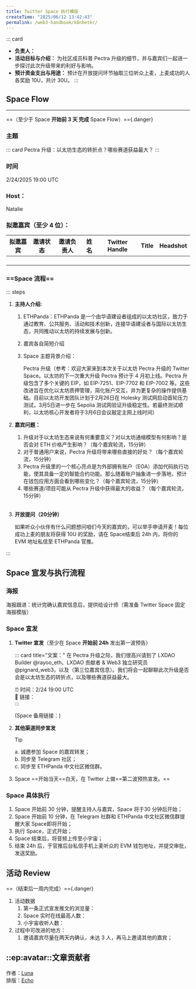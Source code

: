 ```yaml
---
title: Twitter Space 执行模版
createTime: "2025/06/12 13:42:43"
permalink: /web3-handbook/k8nhetkr/
---
```


::: card

- **负责人：**
- **活动目标与介绍：** 为社区成员科普 Pectra 升级的细节，并与嘉宾们一起进一步探讨此次升级带来的利好与影响。
- **预计资金支出与用途：** 预计在开放提问环节抽取三位听众上麦，上麦成功的人各奖励 10U，共计 30U。
::: 

## Space Flow

---

==（至少于 Space **开始前 3 天 完成** Space Flow）=={.danger}

### 主题
::: card
Pectra 升级：以太坊生态的转折点？哪些赛道获益最大？
:::
### 时间

2/24/2025 19:00 UTC

### Host：

Natalie 

### 拟邀嘉宾（至少 4 位）：

| **拟邀嘉宾** | **邀请状态** | **邀请负责人** | **姓名** | **Twitter Handle** | **Title** | **Headshot** |
| --- | --- | --- | --- | --- | --- | --- |
|  |  |  |  |  |  |  |
|  |  |  |  |  |  |  |
|  |  |  |  |  |  |  |
|  |  |  |  |  |  |  |

### ==Space 流程==
::: steps
1. **主持人介绍:**
    1. ETHPanda：ETHPanda 是一个由华语建设者组成的以太坊社区，致力于通过教育、公共服务、活动和技术创新，连接华语建设者与国际以太坊生态，共同推动以太坊的持续发展与创新。
    2. 嘉宾各自简短介绍
    3. Space 主题背景介绍：
        
        Pectra 升级（参考：欢迎大家来到本次关于以太坊 Pectra 升级的 Twitter Space。以太坊的下一次重大升级 Pectra 预计于 4 月初上线。Pectra 升级包含了多个关键的 EIP，如 EIP-7251、EIP-7702 和 EIP-7002 等。这些改进旨在优化以太坊质押管理，简化账户交互，并为更复杂的操作提供基础。目前以太坊开发团队计划于2月26日在 Holesky 测试网启动首轮压力测试，3月5日进一步在 Sepolia 测试网验证升级稳定性。若最终测试顺利，以太坊核心开发者将于3月6日会议敲定主网上线时间）
        <br>
2. **嘉宾问题：**
    1. 升级对于以太坊生态来说有何重要意义？对以太坊通缩模型有何影响？是否会对 ETH 价格产生影响？（每个嘉宾轮流，15分钟）
    2. 对于普通用户来说，Pectra 升级将带来哪些直接的好处？（每个嘉宾轮流，15分钟）
    3. Pectra 升级里的一个核心亮点是为外部拥有账户（EOA）添加代码执行功能，使其具备一定的智能合约功能。那么随着账户抽象进一步落地，预计在钱包应用方面会看到哪些变化？（每个嘉宾轮流，15分钟）
    4. 哪些赛道/项目可能从 Pectra 升级中获得最大的收益？（每个嘉宾轮流，15分钟）  
       <br>   
3. **开放提问（20分钟）**
    
    如果听众小伙伴有什么问题想问咱们今天的嘉宾的，可以举手申请开麦！每位成功上麦的朋友将获得 10U 的奖励，请在 Space结束后 24h 内，将你的 EVM 地址私信至 ETHPanda 官推。
    
:::
## Space 宣发与执行流程


### 海报

海报跟进：统计完确认嘉宾信息后，提供给设计师（需准备 Twitter Space 固定海报模版）

### Space 宣发

1. **Twitter 宣发**（至少在 Space **开始前 24h** 发出第一波预告）
    
    ::: card title="文案："
    在 Pectra 升级之际，我们很高兴请到了 LXDAO Builder @rayoo_eth、LXDAO 贡献者 & Web3 独立研究员 @pignard_web3，以及（第三位嘉宾信息）。我们将会一起聊聊此次升级是否会是以太坊生态的转折点，以及哪些赛道获益最大。  
      
    ⏰ 时间：2/24 19:00 UTC  
    🔗 链接：  
    :::
    
    (Space 备用链接：)
    
2. **其他渠道同步宣发**
    
    > [!TIP] 
    > a. 诚邀参加 Space 的嘉宾转发；  
    > b. 同步至 Telegram 社区；  
    > c. 同步至 ETHPanda 中文社区微信群。
    
3. Space ==开始当天==白天，在 Twitter 上做==第二波预热宣发。==

### Space 具体执行

1. Space 开始前 30 分钟，提醒主持人与嘉宾，Space 将于30 分钟后开始；
2. Space 开始前 10 分钟，在 Telegram 社群和 ETHPanda 中文社区微信群提醒大家 Space即将开始；
3. 执行 Space，正式开始；
4. Space 结束后，将音频上传至小宇宙；
5. 结束 24h 后，于官推后台私信手机上麦听众的 EVM 钱包地址，并提交审批，发送奖励。

## 活动 Review

==（结束后一周内完成）=={.danger}

1. 活动数据
    1. 第一条正式宣发推文的浏览量：
    2. Space 实时在线最高人数：
    3. 小宇宙收听人数：
2. 过程中可改进的地方：
    1. 邀请嘉宾尽量在两天内确认，未达 3 人，再马上邀请其他的嘉宾；

## ::ep:avatar::文章贡献者  
作者：[Luna](/)  
排版：[Echo](https://x.com/Echo_liuchan)